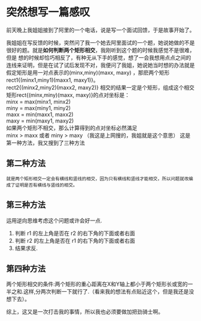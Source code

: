 # 突然想写一篇感叹
   前天晚上我姐姐接到了阿里的一个电话，说是写一个面试回馈，于是故事开始了。
   
   我姐姐在写反馈的时候，突然问了我一个她去阿里面试的一个题，她说她做的不是很好的题。就是**如何判断两个矩形相交**，我刚听到这个题的时候我感觉不是很难，但是
 想的时候却恰巧相反了，有种无从下手的感觉，想了一会我想用点点之间的连线来证明，但是在试了试后发现不对，我便问了我姐，她说她当时想的办法就是
 假定矩形是用一对点表示的(minx,miny)(maxx,   maxy) ，那麽两个矩形rect1{(minx1,miny1)(maxx1,   maxy1)}。       
 rect2{(minx2,miny2)(maxx2,   maxy2)}   相交的结果一定是个矩形，组成这个相交矩形rect{(minx,miny)(maxx, maxy)}的点对坐标是：   
  minx   =   max(minx1,   minx2)   
  miny   =   max(miny1,   miny2)   
    maxx   =   min(maxx1,   maxx2)   
    maxy   =   min(maxy1,   maxy2)   
如果两个矩形不相交，那么计算得到的点对坐标必然滿足   
  minx   >   maxx   或者     miny   >   maxy   （我这是上网搜的，我姐就是这个意思）
  这是第一种方法，我又搜到了三种方法
  
  ## 第二种方法
    就是两个矩形相交一定会有横线和竖线的相交，因为只有横线和竖线才能相交，所以问题就改编成了证明是否有横线与竖线的相交。
    
  ## 第三种方法
  运用逆向思维考虑这个问题或许会好一点.
1. 判断 r1 的左上角是否在 r2 的右下角的下面或者右面
2. 判断 r2 的左上角是否在 r1 的右下角的下面或者右面
3. 结果求反.

## 第四种方法
两个矩形相交的条件:两个矩形的重心距离在X和Y轴上都小于两个矩形长或宽的一半之和.这样,分两次判断一下就行了.（看来我的想法有点贴近这个，但是我还是没想下去）。

  综上，这又是一次打击我的事情，所以我也必须要做加把劲骑士啊。

